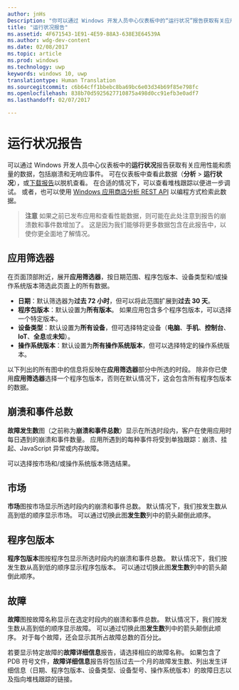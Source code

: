 ```yaml
---
author: jnHs
Description: "你可以通过 Windows 开发人员中心仪表板中的“运行状况”报告获取有关应用性能和质量的数据，包括崩溃和无响应事件。"
title: "运行状况报告"
ms.assetid: 4F671543-1E91-4E59-88A3-638E3E64539A
ms.author: wdg-dev-content
ms.date: 02/08/2017
ms.topic: article
ms.prod: windows
ms.technology: uwp
keywords: windows 10, uwp
translationtype: Human Translation
ms.sourcegitcommit: c6b64cff1bbebc8ba69bc6e03d34b69f85e798fc
ms.openlocfilehash: 838b70d5925627710875a498d0cc91efb3e0adf7
ms.lasthandoff: 02/07/2017

---
```


# <a name="health-report"></a>运行状况报告


可以通过 Windows 开发人员中心仪表板中的**运行状况**报告获取有关应用性能和质量的数据，包括崩溃和无响应事件。 可在仪表板中查看此数据（**分析** > **运行状况**），或[下载报告](download-analytic-reports.md)以脱机查看。 在合适的情况下，可以查看堆栈跟踪以便进一步调试。 或者，也可以使用 [Windows 应用商店分析 REST API](../monetize/access-analytics-data-using-windows-store-services.md) 以编程方式检索此数据。


> **注意**  如果之前已发布应用和查看性能数据，则可能在此处注意到报告的崩溃数和事件数增加了。 这是因为我们能够将更多数据包含在此报告中，以使你更全面地了解情况。

## <a name="apply-filters"></a>应用筛选器


在页面顶部附近，展开**应用筛选器**，按日期范围、程序包版本、设备类型和/或操作系统版本筛选此页面上的所有数据。

-   **日期**：默认筛选器为**过去 72 小时**，但可以将此范围扩展到**过去 30 天**。
-   **程序包版本**：默认设置为**所有版本**。 如果应用包含多个程序包版本，可以选择一个特定版本。
-   **设备类型**：默认设置为**所有设备**，但可选择特定设备（**电脑**、**手机**、**控制台**、**IoT**、**全息**或**未知**）。
-   **操作系统版本**：默认设置为**所有操作系统版本**，但可以选择特定的操作系统版本。

以下列出的所有图中的信息将反映在**应用筛选器**部分中所选的时段。 除非你已使用**应用筛选器**选择一个程序包版本，否则在默认情况下，这会包含所有程序包版本的数据。

## <a name="total-crashes-and-events"></a>崩溃和事件总数


**故障发生数**图（之前称为**崩溃和事件总数**）显示在所选时段内，客户在使用应用时每日遇到的崩溃和事件数量。 应用所遇到的每种事件将受到单独跟踪：崩溃、挂起、JavaScript 异常或内存故障。

可以选择按市场和/或操作系统版本筛选结果。

## <a name="markets"></a>市场


**市场**图按市场显示所选时段内的崩溃和事件总数。 默认情况下，我们按发生数从高到低的顺序显示市场。 可以通过切换此图**发生数**列中的箭头颠倒此顺序。

## <a name="package-version"></a>程序包版本


**程序包版本**图按程序包显示所选时段内的崩溃和事件总数。 默认情况下，我们按发生数从高到低的顺序显示程序包版本。 可以通过切换此图**发生数**列中的箭头颠倒此顺序。

## <a name="failures"></a>故障


**故障**图按故障名称显示在选定时段内的崩溃和事件总数。 默认情况下，我们按发生数从高到低的顺序显示故障。 可以通过切换此图**发生数**列中的箭头颠倒此顺序。 对于每个故障，还会显示其所占故障总数的百分比。

若要显示特定故障的**故障详细信息**报告，请选择相应的故障名称。 如果包含了 PDB 符号文件，**故障详细信息**报告将包括过去一个月的故障发生数、列出发生详细信息（日期、程序包版本、设备类型、设备型号、操作系统版本）的故障日志以及指向堆栈跟踪的链接。

 

 

